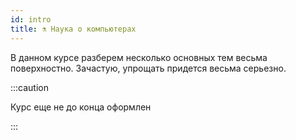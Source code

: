 ```yaml
---
id: intro
title: ⚗️ Наука о компьютерах
---
```


В данном курсе разберем несколько основных тем весьма поверхностно. Зачастую, упрощать придется весьма серьезно.

:::caution

Курс еще не до конца оформлен

:::